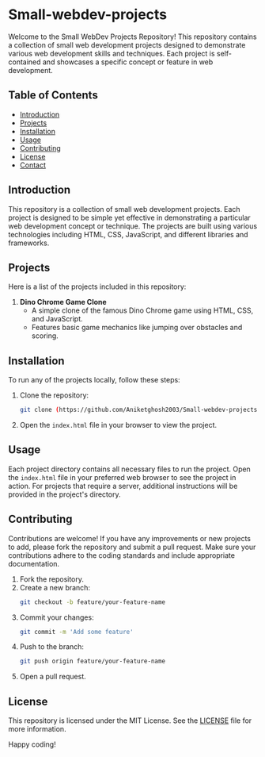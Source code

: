 # Small-webdev-projects

Welcome to the Small WebDev Projects Repository! This repository contains a collection of small web development projects designed to demonstrate various web development skills and techniques. Each project is self-contained and showcases a specific concept or feature in web development.

## Table of Contents

- [Introduction](#introduction)
- [Projects](#projects)
- [Installation](#installation)
- [Usage](#usage)
- [Contributing](#contributing)
- [License](#license)
- [Contact](#contact)

## Introduction

This repository is a collection of small web development projects. Each project is designed to be simple yet effective in demonstrating a particular web development concept or technique. The projects are built using various technologies including HTML, CSS, JavaScript, and different libraries and frameworks.

## Projects

Here is a list of the projects included in this repository:

1. **Dino Chrome Game Clone**
   - A simple clone of the famous Dino Chrome game using HTML, CSS, and JavaScript.
   - Features basic game mechanics like jumping over obstacles and scoring.
     

## Installation

To run any of the projects locally, follow these steps:

1. Clone the repository:
    ```bash
    git clone (https://github.com/Aniketghosh2003/Small-webdev-projects.git)
    ```
2. Open the `index.html` file in your browser to view the project.

## Usage

Each project directory contains all necessary files to run the project. Open the `index.html` file in your preferred web browser to see the project in action. For projects that require a server, additional instructions will be provided in the project's directory.

## Contributing

Contributions are welcome! If you have any improvements or new projects to add, please fork the repository and submit a pull request. Make sure your contributions adhere to the coding standards and include appropriate documentation.

1. Fork the repository.
2. Create a new branch:
    ```bash
    git checkout -b feature/your-feature-name
    ```
3. Commit your changes:
    ```bash
    git commit -m 'Add some feature'
    ```
4. Push to the branch:
    ```bash
    git push origin feature/your-feature-name
    ```
5. Open a pull request.

## License

This repository is licensed under the MIT License. See the [LICENSE](LICENSE) file for more information.

Happy coding!
